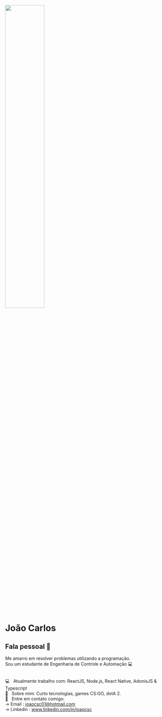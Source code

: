
<img align="center" width="50%" src="https://encrypted-tbn0.gstatic.com/images?q=tbn%3AANd9GcRixWCWi8Y9795QSTEQs3qV-RaaskbMSfZqcg&usqp=CAU">

# João Carlos

## Fala pessoal 👋
Me amarro em resolver problemas utilizando a programação.
<br/>
Sou um estudante de Engenharia de Controle e Automação :computer:

 

 <br/> :computer: &nbsp; Atualmente trabalho com: ReactJS, Node.js, React Native, AdonisJS & Typescript
 <br/> 💬  &nbsp; Sobre mim: Curto tecnologias, games CS:GO, dotA 2.
 <br/> :email: &nbsp; Entre em contato comigo: 
 <br/> -> Email : joaocsc01@hotmail.com
 <br/> -> Linkedin : <link>www.linkedin.com/in/joaocsc</link>

